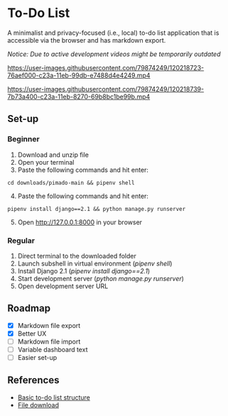 # To-Do List

A minimalist and privacy-focused (i.e., local) to-do list application that is accessible via the browser and has markdown export.

*Notice: Due to active development videos might be temporarily outdated*

https://user-images.githubusercontent.com/79874249/120218723-76aef000-c23a-11eb-99db-e7488d4e4249.mp4

https://user-images.githubusercontent.com/79874249/120218739-7b73a400-c23a-11eb-8270-69b8bc1be99b.mp4

## Set-up

### Beginner

1. Download and unzip file  
2. Open your terminal
4. Paste the following commands and hit enter:
```
cd downloads/pimado-main && pipenv shell
```
4. Paste the following commands and hit enter:
```
pipenv install django==2.1 && python manage.py runserver
```
5. Open http://127.0.0.1:8000 in your browser

### Regular

1. Direct terminal to the downloaded folder
2. Launch subshell in virtual environment (*pipenv shell*)
3. Install Django 2.1 (*pipenv install django==2.1*)
4. Start development server (*python manage.py runserver*)
5. Open development server URL

## Roadmap

- [x] Markdown file export
- [x] Better UX
- [ ] Markdown file import
- [ ] Variable dashboard text
- [ ] Easier set-up

## References

- [Basic to-do list structure](https://youtu.be/ovql0Ui3n_I)
- [File download](https://linuxhint.com/download-the-file-in-django/)
